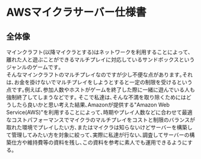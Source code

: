 # AWSマイクラサーバー仕様書

## 全体像
 マインクラフト(以降マイクラとする)はネットワークを利用することによって､離れた人と遊ぶことができるマルチプレイに対応しているサンドボックスというジャンルのゲームです｡  
 そんなマインクラフトのマルチプレイなのですが少し不便な点があります｡それは､お金を掛けないでマルチプレイをしようとすると一定の制限を受けるという点です｡例えば､参加人数やホストがゲームを終了した際に一緒に遊んでいる人も強制終了してしまうなどです｡
 そこで私達は､そんな不満を取り除くためにはどうしたら良いかと思い考えた結果､Amazonが提供する"Amazon Web Service(AWS)"を利用することによって､時期やプレイ人数などに合わせて最適なコストパフォーマンスでマイクラのマルチプレイをコストと制限のバランスが取れた環境でプレイしたい方､またはマイクラは知らないけどサーバーを構築して管理してみたい方を対象に絞って､実際に私達が行ない､調査してサーバーの構築仕方や維持費等の資料を残し､この資料を参考に素人でも運用できるようにする｡
